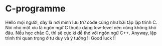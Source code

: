 # C-programme
Hello mọi người, đây là nơi mình lưu trữ code cũng như bài tập lập trình C. Nói nhỏ một xíu là ngôn ngữ C thuộc dạng low-level nên cũng không khó đâu. Nếu học chắc C, thì sẽ cực kì dễ thở với ngôn ngữ C++. Anyway, lập trình thì quan trọng ở tư duy và ý tưởng !! Good luck !! 
